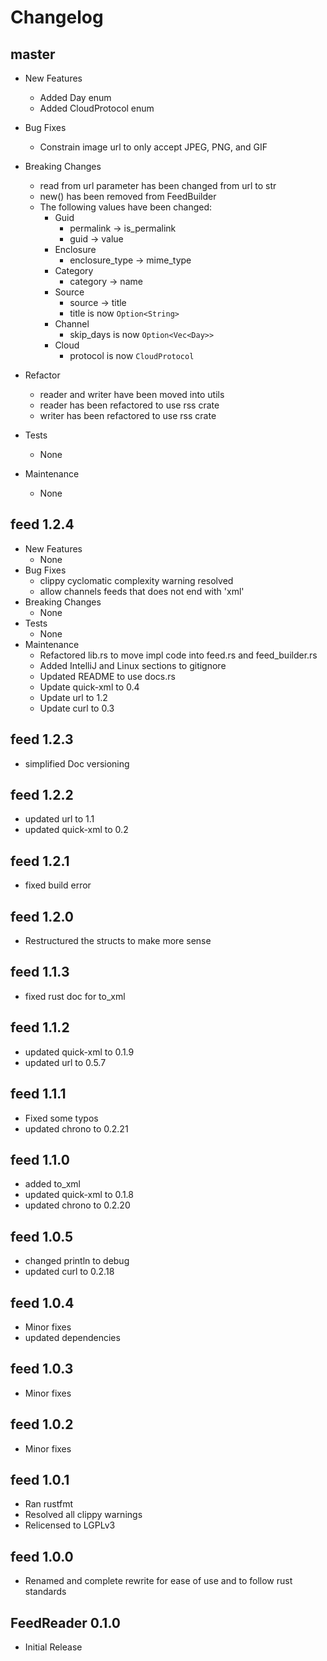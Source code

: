 # Changelog

## master
+ New Features
    + Added Day enum
    + Added CloudProtocol enum
+ Bug Fixes
    + Constrain image url to only accept JPEG, PNG, and GIF
+ Breaking Changes
    + read from url parameter has been changed from url to str
    + new() has been removed from FeedBuilder
    + The following values have been changed:
    	+ Guid
    	    + permalink -> is_permalink
    	    + guid -> value
        + Enclosure
            + enclosure_type -> mime_type
        + Category
            + category -> name
    	+ Source
    	    + source -> title
    	    + title is now `Option<String>`
        + Channel
            + skip_days is now `Option<Vec<Day>>`
        + Cloud
            + protocol is now `CloudProtocol`
            
+ Refactor
    + reader and writer have been moved into utils
    + reader has been refactored to use rss crate
    + writer has been refactored to use rss crate
+ Tests
    + None
+ Maintenance
    + None

## feed 1.2.4
+ New Features
    + None
+ Bug Fixes
    + clippy cyclomatic complexity warning resolved
    + allow channels feeds that does not end with 'xml'
+ Breaking Changes
    + None
+ Tests
    + None
+ Maintenance
    + Refactored lib.rs to move impl code into feed.rs and feed_builder.rs
    + Added IntelliJ and Linux sections to gitignore
    + Updated README to use docs.rs
    + Update quick-xml to 0.4
    + Update url to 1.2
    + Update curl to 0.3

## feed 1.2.3
+ simplified Doc versioning

## feed 1.2.2
+ updated url to 1.1
+ updated quick-xml to 0.2

## feed 1.2.1
+ fixed build error

## feed 1.2.0
+ Restructured the structs to make more sense

## feed 1.1.3
+ fixed rust doc for to_xml

## feed 1.1.2
+ updated quick-xml to 0.1.9
+ updated url to 0.5.7

## feed 1.1.1
+ Fixed some typos
+ updated chrono to 0.2.21

## feed 1.1.0
+ added to_xml
+ updated quick-xml to 0.1.8
+ updated chrono to 0.2.20

## feed 1.0.5
+ changed println to debug
+ updated curl to 0.2.18

## feed 1.0.4
+ Minor fixes
+ updated dependencies

## feed 1.0.3
+ Minor fixes

## feed 1.0.2
+ Minor fixes

## feed 1.0.1
+ Ran rustfmt
+ Resolved all clippy warnings
+ Relicensed to LGPLv3

## feed 1.0.0
+ Renamed and complete rewrite for ease of use and to follow rust standards

## FeedReader 0.1.0
+ Initial Release
